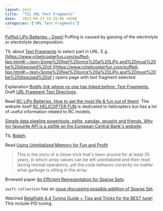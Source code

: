 ```yaml
---
layout: post
title:  "TIL URL Text Fragments"
date:   2023-09-23 19:29:00 +0200
categories: ["URL Text Fragments"]
---
```

[Puffed LiPo Batteries - Oops!](https://www.rchelicopterfun.com/puffed-lipo.html) Puffing is caused by gassing of the electrolyte or electrolyte decomposition.

TIL about [Text Fragments](https://stackoverflow.com/a/63004167/942513) to select part in URL. E.g. [https://www.rchelicopterfun.com/puffed-lipo.html#:~:text=Some%20feel%20once%20a%20LiPo,and%20must%20be%20disposed%20of.](https://www.rchelicopterfun.com/puffed-lipo.html#:~:text=Some%20feel%20once%20a%20LiPo,and%20must%20be%20disposed%20of.) opens page with text fragment selected.

Explanation [Boldly link where no one has linked before: Text Fragments](https://web.dev/text-fragments/),
Draft [URL Fragment Text Directives](https://wicg.github.io/scroll-to-text-fragment/).

Read [RC LiPo Batteries. How to get the most life & fun out of them!](https://www.rchelicopterfun.com/lipo-batteries.html). The website itself [RC HELICOPTER FUN](https://www.rchelicopterfun.com) is dedicated to helicopters but has a lot of useful information related to RC models.

[Simple data pipeline powertools: sqlite, pandas, gnuplot and friends. Why my favourite API is a zipfile on the European Central Bank's website](https://csvbase.com/blog/5).

TIL [Bokeh](https://docs.bokeh.org).

Read [Using Uninitialized Memory for Fun and Profit](https://research.swtch.com/sparse)

> This is the story of a clever trick that's been around for at least 35 years, in which array values can be left uninitialized and then read during normal operations, yet the code behaves correctly no matter what garbage is sitting in the array. 

Browsed paper [An Efficient Representation for Sparse Sets](/assets/docs/An%20Efficient%20Representation%20for%20Sparse%20Sets%20Preston%20Briggs%20Linda%20Torczon%20Rice%20University.pdf).

`swift-collection` has an [issue discussing possible addition of Sparse Set](https://github.com/apple/swift-collections/issues/24).

Watched [Betaflight 4.4 Tuning Guide + Tips and Tricks for the BEST tune!](https://www.youtube.com/watch?v=sNAV4gx_gBY) This include PID tuning.
